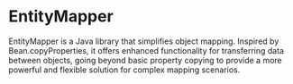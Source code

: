 # EntityMapper
EntityMapper is a Java library that simplifies object mapping.  Inspired by Bean.copyProperties, it offers enhanced functionality for transferring data between objects, going beyond basic property copying to provide a more powerful and flexible solution for complex mapping scenarios.
